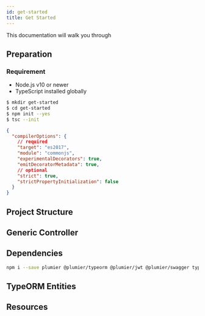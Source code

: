 ```yaml
---
id: get-started
title: Get Started
---
```


This documentation will walk you through 

## Preparation 

### Requirement 

* Node.js v10 or newer 
* TypeScript installed globally



```bash
$ mkdir get-started
$ cd get-started 
$ npm init --yes
$ tsc --init 
```


```json title="tsconfig.json"
{
  "compilerOptions": {
    // required
    "target": "es2017",
    "module": "commonjs",
    "experimentalDecorators": true,
    "emitDecoratorMetadata": true,
    // optional
    "strict": true,
    "strictPropertyInitialization": false
  }
}
```

## Project Structure 


## Generic Controller 

## Dependencies 


```bash
npm i --save plumier @plumier/typeorm @plumier/jwt @plumier/swagger typeorm
```

## TypeORM Entities 


##  Resources 




